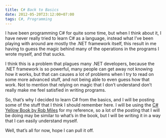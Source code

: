 ```yaml
---
title: C# Back to Basics
date: 2012-05-20T23:12:00+07:00
tags: C#, Programming
---
```


I have been programming C# for quite some time, but when I think about
it, I have never really tried to learn C# as a language, instead what
I’ve been playing with around are mostly the .NET framework itself, this
result in me having to guess the magic behind many of the operations in
the programs I wrote myself, and that sucks.

I think this is a problem that plagues many .NET developers, because the
.NET framework is so powerful, many people can get away not knowing how
it works, but that can causes a lot of problems when I try to read on
some more advanced stuff, and not being able to even guess how that
work. Not to mention that relying on magic that I don’t understand don’t
really make me feel satisfied in writing programs.

So, that’s why I decided to learn C# from the basics, and I will be
posting some of the stuff that I think I should remember here. I will be
using the [C# Yellow Book by Rob Miles][link1] for my reference, so a lot of
the posting that I will be doing may be similar to what’s in the book,
but I will be writing it in a way that I can easily understand myself.

Well, that’s all for now, hope I can pull it off.

[link1]: http://www.robmiles.com/c-yellow-book/
